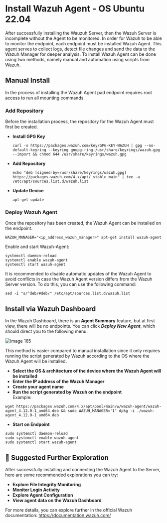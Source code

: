 # Install Wazuh Agent - OS Ubuntu 22.04
After successfully installing the Wauzuh Server, then the Wazuh Server is incomplete without the Agent to be monitored. In order for Wazuh to be able to monitor the endpoint, each endpoint must be installed Wazuh Agent. This agent serves to collect logs, detect file changes and send the data to the Wazuh Manager for deeper analysis. To install Wazuh Agent can be done using two methods, namely manual and automation using scripts from Wazuh.

## Manual Install
In the process of installing the Wazuh Agent pad endpoint requires root access to run all mounting commands.

### Add Repository
Before the installation process, the repository for the Wazuh Agent must first be created.
- **Install GPG Key**
  ```
  curl -s https://packages.wazuh.com/key/GPG-KEY-WAZUH | gpg --no-default-keyring --keyring gnupg-ring:/usr/share/keyrings/wazuh.gpg --import && chmod 644 /usr/share/keyrings/wazuh.gpg
  ```
- **Add Repository**
  ```
  echo "deb [signed-by=/usr/share/keyrings/wazuh.gpg] https://packages.wazuh.com/4.x/apt/ stable main" | tee -a /etc/apt/sources.list.d/wazuh.list
  ```
- **Update Device**
  ```
  apt-get update
  ```
### Deploy Wazuh Agent 
Once the repository has been created, the Wazuh Agent can be installed on the endpoint.
```
WAZUH_MANAGER="<ip_address_wazuh_manager>" apt-get install wazuh-agent
```
Enable and start Wazuh-Agent:
```
systemctl daemon-reload
systemctl enable wazuh-agent
systemctl start wazuh-agent
```
It is recommended to disable automatic updates of the Wazuh Agent to avoid conflicts in case the Wazuh Agent version differs from the Wazuh Server version. To do this, you can use the following command:
```
sed -i "s/^deb/#deb/" /etc/apt/sources.list.d/wazuh.list
```

## Install via Wazuh Dashboard
In the Wazuh Dashboard, there is an **Agent Summary** feature, but at first view, there will be no endpoints. You can click **_Deploy New Agent_**, which should direct you to the following menu:

![image 165](https://github.com/user-attachments/assets/caeca90f-190e-4a6c-9f27-d8af319684b8)

This method is easier compared to manual installation since it only requires running the script generated by Wazuh according to the OS where the Wazuh Agent will be installed.  
- **Select the OS & architecture of the device where the Wazuh Agent will be installed**
- **Enter the IP address of the Wazuh Manager**
- **Create your agent name**
- **Run the script generated by Wazuh on the endpoint**  
Example:
```
wget https://packages.wazuh.com/4.x/apt/pool/main/w/wazuh-agent/wazuh-agent_4.12.0-1_amd64.deb && sudo WAZUH_MANAGER='1' dpkg -i ./wazuh-agent_4.12.0-1_amd64.deb
```
- **Start on Endpoint**
```
sudo systemctl daemon-reload
sudo systemctl enable wazuh-agent
sudo systemctl start wazuh-agent
```

## 🔎 Suggested Further Exploration
After successfully installing and connecting the Wazuh Agent to the Server, here are some recommended explorations you can try:
- **Explore File Integrity Monitoring**
- **Monitor Login Activity**
- **Explore Agent Configuration**
- **View agent data on the Wazuh Dashboard**

For more details, you can explore further in the official Wazuh documentation: https://documentation.wazuh.com/




